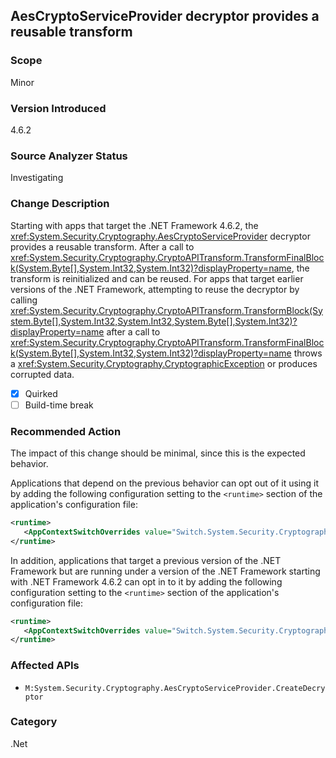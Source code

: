 ## AesCryptoServiceProvider decryptor provides a reusable transform

### Scope
Minor

### Version Introduced
4.6.2

### Source Analyzer Status
Investigating

### Change Description

Starting with apps that target the .NET Framework 4.6.2, the
<xref:System.Security.Cryptography.AesCryptoServiceProvider> decryptor provides
a reusable transform. After a call to
<xref:System.Security.Cryptography.CryptoAPITransform.TransformFinalBlock(System.Byte[],System.Int32,System.Int32)?displayProperty=name>,
the transform is reinitialized and can be reused. For apps that
target earlier versions of the .NET Framework, attempting to reuse the decryptor
by calling
<xref:System.Security.Cryptography.CryptoAPITransform.TransformBlock(System.Byte[],System.Int32,System.Int32,System.Byte[],System.Int32)?displayProperty=name>
after a call to <xref:System.Security.Cryptography.CryptoAPITransform.TransformFinalBlock(System.Byte[],System.Int32,System.Int32)?displayProperty=name>
throws a <xref:System.Security.Cryptography.CryptographicException> or
produces corrupted data.

- [X] Quirked
- [ ] Build-time break

### Recommended Action
The impact of this change should be minimal, since this is the expected behavior.

Applications that depend on the previous behavior can opt out of it using it by adding the following configuration setting to the `<runtime>` section of the application's configuration file:

   ```xml
   <runtime>
      <AppContextSwitchOverrides value="Switch.System.Security.Cryptography.AesCryptoServiceProvider.DontCorrectlyResetDecryptor=true"/>
   </runtime>
   ```

In addition, applications that target a previous version of the .NET Framework but are running under a version of the .NET Framework starting with .NET Framework 4.6.2 can opt in to it by adding the following configuration setting to the `<runtime>` section of the application's configuration file:

   ```xml
   <runtime>
      <AppContextSwitchOverrides value="Switch.System.Security.Cryptography.AesCryptoServiceProvider.DontCorrectlyResetDecryptor=false"/>
   </runtime>
   ```

### Affected APIs
- `M:System.Security.Cryptography.AesCryptoServiceProvider.CreateDecryptor`

### Category
.Net
